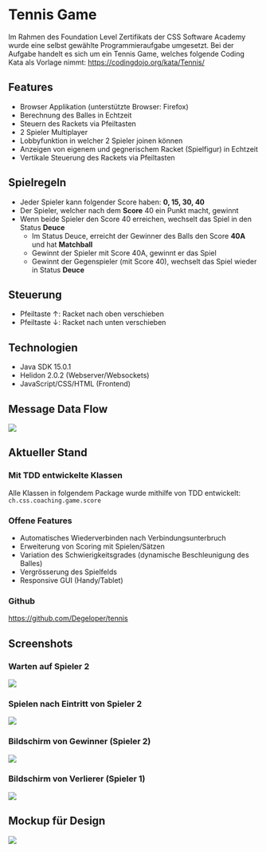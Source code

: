 # Tennis Game
Im Rahmen des Foundation Level Zertifikats der CSS Software Academy wurde eine selbst gewählte Programmieraufgabe 
umgesetzt.
Bei der Aufgabe handelt es sich um ein Tennis Game, welches folgende Coding Kata als Vorlage nimmt:
https://codingdojo.org/kata/Tennis/

## Features
- Browser Applikation (unterstützte Browser: Firefox)
- Berechnung des Balles in Echtzeit
- Steuern des Rackets via Pfeiltasten
- 2 Spieler Multiplayer
- Lobbyfunktion in welcher 2 Spieler joinen können
- Anzeigen von eigenem und gegnerischem Racket (Spielfigur) in Echtzeit
- Vertikale Steuerung des Rackets via Pfeiltasten

## Spielregeln
- Jeder Spieler kann folgender Score haben: **0, 15, 30, 40**
- Der Spieler, welcher nach dem **Score** 40 ein Punkt macht, gewinnt
- Wenn beide Spieler den Score 40 erreichen, wechselt das Spiel in den Status **Deuce**
  - Im Status Deuce, erreicht der Gewinner des Balls den Score **40A** und hat **Matchball**
  - Gewinnt der Spieler mit Score 40A, gewinnt er das Spiel
  - Gewinnt der Gegenspieler (mit Score 40), wechselt das Spiel wieder in Status **Deuce**

## Steuerung
- Pfeiltaste ↑: Racket nach oben verschieben
- Pfeiltaste ↓: Racket nach unten verschieben

## Technologien
- Java SDK 15.0.1
- Helidon 2.0.2 (Webserver/Websockets)
- JavaScript/CSS/HTML (Frontend)

## Message Data Flow
![](images/Messages.jpg)

## Aktueller Stand

### Mit TDD entwickelte Klassen
Alle Klassen in folgendem Package wurde mithilfe von TDD entwickelt:
`ch.css.coaching.game.score`

### Offene Features
- Automatisches Wiederverbinden nach Verbindungsunterbruch
- Erweiterung von Scoring mit Spielen/Sätzen
- Variation des Schwierigkeitsgrades (dynamische Beschleunigung des Balles) 
- Vergrösserung des Spielfelds
- Responsive GUI (Handy/Tablet)

### Github
https://github.com/Degeloper/tennis

## Screenshots
### Warten auf Spieler 2
![](images/Waiting.png)

### Spielen nach Eintritt von Spieler 2
![](images/Playing.png)

### Bildschirm von Gewinner (Spieler 2)
![](images/Winning.png)

### Bildschirm von Verlierer (Spieler 1) 
![](images/Losing.png)

## Mockup für Design
![](images/Mockup.jpg)





